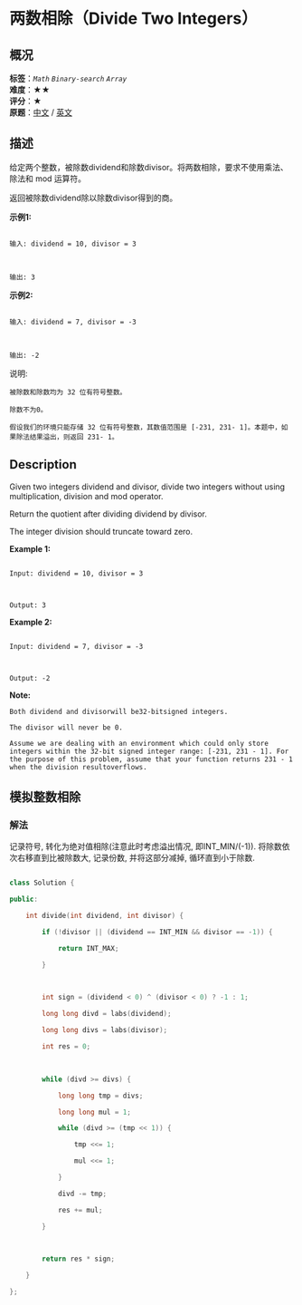 # 两数相除（Divide Two Integers）
## 概况
**标签**：*`Math`*  *`Binary-search`*  *`Array`*<br>
**难度**：★★<br>
**评分**：★<br>
**原题**：[中文](https://leetcode-cn.com/problems/divide-two-integers) / [英文](https://leetcode.com/problems/divide-two-integers)
## 描述

给定两个整数，被除数dividend和除数divisor。将两数相除，要求不使用乘法、除法和 mod 运算符。



返回被除数dividend除以除数divisor得到的商。



**示例1:**

```

输入: dividend = 10, divisor = 3



输出: 3

```



**示例2:**

```

输入: dividend = 7, divisor = -3



输出: -2

```



说明:





	被除数和除数均为 32 位有符号整数。

	除数不为0。

	假设我们的环境只能存储 32 位有符号整数，其数值范围是 [-231, 231- 1]。本题中，如果除法结果溢出，则返回 231- 1。



## Description

Given two integers dividend and divisor, divide two integers without using multiplication, division and mod operator.



Return the quotient after dividing dividend by divisor.



The integer division should truncate toward zero.



**Example 1:**

```

Input: dividend = 10, divisor = 3



Output: 3

```



**Example 2:**

```

Input: dividend = 7, divisor = -3



Output: -2

```

**Note:**







	Both dividend and divisorwill be32-bitsigned integers.

	The divisor will never be 0.

	Assume we are dealing with an environment which could only store integers within the 32-bit signed integer range: [-231, 231 - 1]. For the purpose of this problem, assume that your function returns 231 - 1 when the division resultoverflows.







## 模拟整数相除

### 解法

记录符号, 转化为绝对值相除(注意此时考虑溢出情况, 即INT_MIN/(-1)). 将除数依次右移直到比被除数大, 记录份数, 并将这部分减掉, 循环直到小于除数.

```c++

class Solution {

public:

    int divide(int dividend, int divisor) {

        if (!divisor || (dividend == INT_MIN && divisor == -1)) {

            return INT_MAX;

        }

        

        int sign = (dividend < 0) ^ (divisor < 0) ? -1 : 1;

        long long divd = labs(dividend);

        long long divs = labs(divisor);

        int res = 0;

        

        while (divd >= divs) {

            long long tmp = divs;

            long long mul = 1;

            while (divd >= (tmp << 1)) {

                tmp <<= 1;

                mul <<= 1;

            }

            divd -= tmp;

            res += mul;

        }

        

        return res * sign;

    }

};

```
